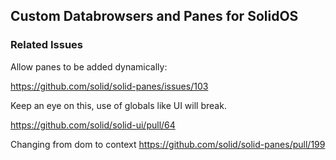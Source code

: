 ## Custom Databrowsers and Panes for SolidOS


### Related Issues

Allow panes to be added dynamically:

https://github.com/solid/solid-panes/issues/103

Keep an eye on this, use of globals like UI will break.

https://github.com/solid/solid-ui/pull/64

Changing from dom to context
https://github.com/solid/solid-panes/pull/199
